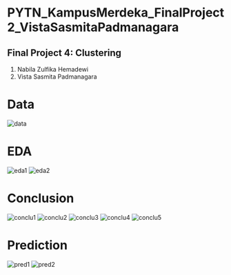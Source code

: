 # PYTN_KampusMerdeka_FinalProject2_VistaSasmitaPadmanagara
## Final Project 4: Clustering

1. Nabila Zulfika Hemadewi
2. Vista Sasmita Padmanagara

# Data
![data](https://user-images.githubusercontent.com/73339446/173399529-6a51116c-8b78-4a5d-b07a-2d93d33738b7.png)

# EDA
![eda1](https://user-images.githubusercontent.com/73339446/174065676-86ba3d62-e392-4c6f-a3b0-25f6d0deeb05.png)
![eda2](https://user-images.githubusercontent.com/73339446/174065696-d219b18e-ffcf-4e34-84e5-f6e71732c518.png)

# Conclusion
![conclu1](https://user-images.githubusercontent.com/73339446/174065716-e19df9b0-692b-4492-9952-5fa5ec521e14.png)
![conclu2](https://user-images.githubusercontent.com/73339446/174065724-202d2ee4-b8a1-46e0-a25a-5fb8053d0915.png)
![conclu3](https://user-images.githubusercontent.com/73339446/174065731-5a9901ae-c922-4c90-81bb-1b883d52f2c5.png)
![conclu4](https://user-images.githubusercontent.com/73339446/174065749-407d2f83-6124-42c9-a8cf-d321db235839.png)
![conclu5](https://user-images.githubusercontent.com/73339446/174065760-8e254200-7562-4a7e-ac79-731a8f03eff2.png)

# Prediction
![pred1](https://user-images.githubusercontent.com/73339446/174228876-85c3339a-e801-4517-99ab-b76ed2e8ac0a.png)
![pred2](https://user-images.githubusercontent.com/73339446/174228883-76e1df2c-7e06-4535-b98e-b3df5a433dfe.png)
